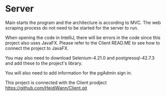 # Server
Main starts the program and the architecture is according to MVC. The web scraping process do not need to be started for the server to run.

When opening the code in IntelliJ, there will be errors in the code since this project also uses JavaFX. Please refer to the
Client READ.ME to see how to connect the project to JavaFX.

You may also need to download Selenium-4.21.0 and postgressql-42.7.3 and add these to the project's library. 

You will also need to add information for the pgAdmin sign in.

This project is connected with the Client prodject https://github.com/HeidiWann/Client.git
